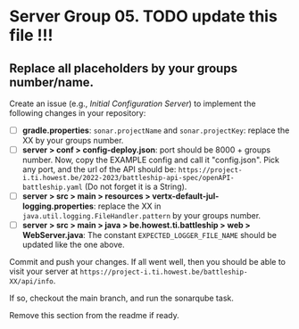 # Server Group 05. TODO  update this file !!!

## Replace all placeholders by your groups number/name.

Create an issue (e.g., *Initial Configuration Server*) to implement the following changes in your repository:

- [ ] **gradle.properties**: `sonar.projectName` and `sonar.projectKey`: replace the XX by your groups number.
- [ ] **server > conf > config-deploy.json**: port should be 8000 + groups number. Now, copy the EXAMPLE config and call it "config.json". Pick any port, and the url of the API should be: `https://project-i.ti.howest.be/2022-2023/battleship-api-spec/openAPI-battleship.yaml` (Do not forget it is a String).
- [ ] **server > src > main > resources > vertx-default-jul-logging.properties**: replace the XX in `java.util.logging.FileHandler.pattern` by your groups number.
- [ ] **server > src > main > java > be.howest.ti.battleship > web > WebServer.java**: The constant `EXPECTED_LOGGER_FILE_NAME` should be updated like the one above.

Commit and push your changes.
If all went well, then you should be able to visit your server at `https://project-i.ti.howest.be/battleship-XX/api/info`.

If so, checkout the main branch, and run the sonarqube task.

Remove this section from the readme if ready.
